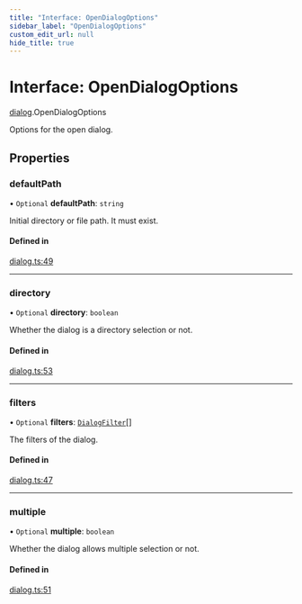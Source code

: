 ```yaml
---
title: "Interface: OpenDialogOptions"
sidebar_label: "OpenDialogOptions"
custom_edit_url: null
hide_title: true
---
```


# Interface: OpenDialogOptions

[dialog](../modules/dialog.md).OpenDialogOptions

Options for the open dialog.

## Properties

### defaultPath

• `Optional` **defaultPath**: `string`

Initial directory or file path. It must exist.

#### Defined in

[dialog.ts:49](https://github.com/tauri-apps/tauri/blob/40d08a6/tooling/api/src/dialog.ts#L49)

___

### directory

• `Optional` **directory**: `boolean`

Whether the dialog is a directory selection or not.

#### Defined in

[dialog.ts:53](https://github.com/tauri-apps/tauri/blob/40d08a6/tooling/api/src/dialog.ts#L53)

___

### filters

• `Optional` **filters**: [`DialogFilter`](dialog.DialogFilter.md)[]

The filters of the dialog.

#### Defined in

[dialog.ts:47](https://github.com/tauri-apps/tauri/blob/40d08a6/tooling/api/src/dialog.ts#L47)

___

### multiple

• `Optional` **multiple**: `boolean`

Whether the dialog allows multiple selection or not.

#### Defined in

[dialog.ts:51](https://github.com/tauri-apps/tauri/blob/40d08a6/tooling/api/src/dialog.ts#L51)
